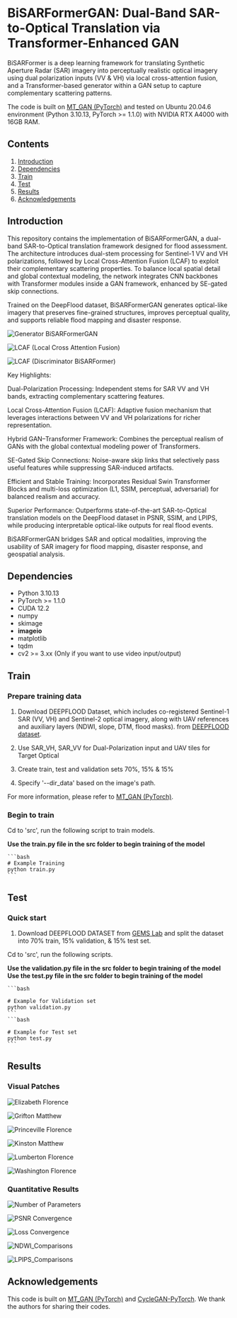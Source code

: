 # BiSARFormerGAN: Dual-Band SAR-to-Optical Translation via Transformer-Enhanced GAN
BiSARFormer is a deep learning framework for translating Synthetic Aperture Radar (SAR) imagery into perceptually realistic optical imagery using dual polarization inputs (VV &amp; VH) via local cross-attention fusion, and a Transformer-based generator within a GAN setup to capture complementary scattering patterns. 


The code is built on [MT_GAN (PyTorch)](https://github.com/NUAA-RS/MT_GAN) and tested on Ubuntu 20.04.6 environment (Python 3.10.13, PyTorch >= 1.1.0) with NVIDIA RTX A4000 with 16GB RAM. 
## Contents
1. [Introduction](#introduction)
2. [Dependencies](#dependencies)
3. [Train](#train)
4. [Test](#test)
5. [Results](#results)
6. [Acknowledgements](#acknowledgements)

## Introduction

This repository contains the implementation of BiSARFormerGAN, a dual-band SAR-to-Optical translation framework designed for flood assessment. The architecture introduces dual-stem processing for Sentinel-1 VV and VH polarizations, followed by Local Cross-Attention Fusion (LCAF) to exploit their complementary scattering properties. To balance local spatial detail and global contextual modeling, the network integrates CNN backbones with Transformer modules inside a GAN framework, enhanced by SE-gated skip connections.

Trained on the DeepFlood dataset, BiSARFormerGAN generates optical-like imagery that preserves fine-grained structures, improves perceptual quality, and supports reliable flood mapping and disaster response.

![Generator BiSARFormerGAN](./Figures/BiSARFormer_Generator.PNG)

![LCAF (Local Cross Attention Fusion)](./Figures/LCAF.PNG)

![LCAF (Discriminator BiSARFormer)](./Figures/BiSARFormer_Discriminator.PNG)


Key Highlights:

Dual-Polarization Processing: Independent stems for SAR VV and VH bands, extracting complementary scattering features.

Local Cross-Attention Fusion (LCAF): Adaptive fusion mechanism that leverages interactions between VV and VH polarizations for richer representation.

Hybrid GAN–Transformer Framework: Combines the perceptual realism of GANs with the global contextual modeling power of Transformers.

SE-Gated Skip Connections: Noise-aware skip links that selectively pass useful features while suppressing SAR-induced artifacts.

Efficient and Stable Training: Incorporates Residual Swin Transformer Blocks and multi-loss optimization (L1, SSIM, perceptual, adversarial) for balanced realism and accuracy.

Superior Performance: Outperforms state-of-the-art SAR-to-Optical translation models on the DeepFlood dataset in PSNR, SSIM, and LPIPS, while producing interpretable optical-like outputs for real flood events.

BiSARFormerGAN bridges SAR and optical modalities, improving the usability of SAR imagery for flood mapping, disaster response, and geospatial analysis.

## Dependencies
* Python 3.10.13
* PyTorch >= 1.1.0
* CUDA 12.2
* numpy
* skimage
* **imageio**
* matplotlib
* tqdm
* cv2 >= 3.xx (Only if you want to use video input/output)

## Train
### Prepare training data 

1. Download DEEPFLOOD Dataset, which includes co-registered Sentinel-1 SAR (VV, VH) and Sentinel-2 optical imagery, along with UAV references and auxiliary layers (NDWI, slope, DTM, flood masks). from [DEEPFLOOD dataset](https://figshare.com/articles/dataset/DEEPFLOOD_DATASET_High-Resolution_Dataset_for_Accurate_Flood_Mappingand_Segmentation/28328339).

2. Use SAR_VH, SAR_VV  for Dual-Polarization input and UAV tiles for Target Optical

3. Create train, test and validation sets 70%, 15% & 15%

4. Specify '--dir_data' based on the image's path. 

For more information, please refer to [MT_GAN (PyTorch)](https://github.com/NUAA-RS/MT_GAN).

### Begin to train

Cd to 'src', run the following script to train models.

 **Use the train.py file in the src folder to begin training of the model**

    ```bash
    # Example Training
    python train.py 
    ```
## Test
### Quick start
1. Download DEEPFLOOD DATASET from [GEMS Lab](https://figshare.com/articles/dataset/DEEPFLOOD_DATASET_High-Resolution_Dataset_for_Accurate_Flood_Mappingand_Segmentation/28328339) and split the dataset into 70% train, 15% validation, & 15% test set.


Cd to 'src', run the following scripts.

 **Use the validation.py file in the src folder to begin training of the model**
 **Use the test.py file in the src folder to begin training of the model**

    ```bash
    
    # Example for Validation set
    python validation.py  
    ```
    ```bash
    
    # Example for Test set
    python test.py  
    ```


## Results
### Visual Patches

![Elizabeth Florence](./Figures/Elizabeth_Florence.PNG)

![Grifton Matthew](./Figures/Grifton_Matthew.PNG)

![Princeville Florence](./Figures/Princeville_Matthew.PNG)

![Kinston Matthew](./Figures/Kinston_Matthew.PNG)

![Lumberton Florence](./Figures/Lumberton_Florence.PNG)

![Washington Florence](./Figures/Washington_Florence.PNG)

### Quantitative Results

![Number of Parameters](./Figures/Number_of_Params.PNG)

![PSNR Convergence](./Figures/PSNR_Convergence.PNG)

![Loss Convergence](./Figures/Loss_Convergence.PNG)

![NDWI_Comparisons](./Figures/NDWI_Comparisons.PNG)

![LPIPS_Comparisons](./Figures/LPIPS_Comparison.PNG)


## Acknowledgements
This code is built on [MT_GAN (PyTorch)](https://github.com/NUAA-RS/MT_GAN/tree/main) and [CycleGAN-PyTorch](https://junyanz.github.io/CycleGAN/). We thank the authors for sharing their codes.
